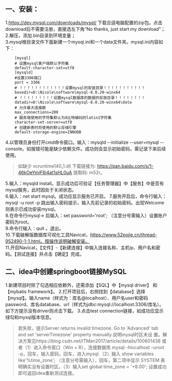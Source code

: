 ## 一、安装：  
1.https://dev.mysql.com/downloads/mysql/ 下载合适电脑配置的zip包。点击download后不需要注册，直接选左下角“No thanks, just start my download”； 
2.解压，添加.bin目录到环境变量；  
3.mysql根目录文件下面新建一个mysql.ini和一个data文件夹。mysql.ini内容如下：

        [mysql]  
        # 设置mysql客户端默认字符集  
        default-character-set=utf8   
        [mysqld]  
        #设置3306端口  
        port = 3306   
        # ！！！！！！！！！！！！设置mysql的安装目录！！！！！！！！！！！  
        basedir=D:\Nicole\software\mysql-8.0.20-winx64  
        # ！！！！！！！！！设置mysql数据库的数据的存放目录！！！！！！！！  
        datadir=D:\Nicole\software\mysql-8.0.20-winx64\data  
        # 允许最大连接数  
        max_connections=200  
        # 服务端使用的字符集默认为8比特编码的latin1字符集  
        character-set-server=utf8  
        # 创建新表时将使用的默认存储引擎  
        default-storage-engine=INNODB  
		
4.以管理员身份打开cmd命令窗口。输入：mysqld --initialize --user=mysql --console。如报错可能是缺少依赖文件。成功则会显示初始密码，需记录下来后续使用。  
> 如缺少 vcruntime140_1.dll 下载链接为: https://pan.baidu.com/s/1-46kOeYmjF6i4at1sHL0uA 提取码: m52r。  

5.输入：mysqld install。显示成功后可验证【任务管理器】中【服务】中是否有mysql服务，此时因处于关闭状态。  
6.输入：net start mysql。成功应显示服务已开启。
7.服务开启后，命令行输入： mysql -u root -p 跳出输入密码提示，输入先前记录的初始密码。出现Welcome则表示已成功安装mysql。  
8.在命令行mysql-> 后输入：set password='root'; （注意分号需输入）设置账户密码为root。  
9.命令行输入：quit 。退出。  
10.下载破解版数据库可视化工具Navicat，https://www.52pojie.cn/thread-952490-1-1.html。按操作说明破解安装。  
11.开启Navicat，【文件】-【新建连接】中输入连接名称、主机ip、用户名和密码。【测试连接】并点击【确定】完成。  
## 二、idea中创建springboot链接MySQL
1.新建项目时除了勾选相应依赖外，还需添加【SQL】中【mysql driver】 和【mybatis framework】。
2.打开项目后，右侧找到【database】选择【mysql】。输入name（样式为：库名@localhost）、用户名user和密码password、库名database、url（样式为jdbc:mysql://localhost:3306/库名）。如下方提示没有driver则点击下载。
3.点击test connection链接，如成功应显示绿勾和mysql版本信息。
> 若失败，提示Server returns invalid timezone. Go to 'Advanced' tab and set 'serverTimezone' property manually.说明mysql时区未设    置。解决方案见https://blog.csdn.net/ITMan2017/article/details/100601438 或者（1）进入命令窗口（Win + R），连接数据库 mysql -hlocalhost -uroot -p，回车，输入密码，回车，进入mysql.（2）输入 show variables like'%time_zone'; （注意分号需输入），回车，第二项中显示 SYSTEM 表明确实没有设置时区。（3）输入set global time_zone = '+8:00'; 设置成功即可返回idea重新测试连接。
